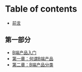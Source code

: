 # Table of contents

* [前言](README.md)

## 第一部分 <a id="di-yi-bu-fenbduan-chan-pin-ru-men"></a>

* [B端产品入门](di-yi-bu-fenbduan-chan-pin-ru-men/b-duan-chan-pin-ru-men.md)
* [第一章：何谓B端产品](di-yi-bu-fenbduan-chan-pin-ru-men/di-yi-zhang-he-weibduan-chan-pin.md)
* [第二章：B端产品分类](di-yi-bu-fenbduan-chan-pin-ru-men/di-er-zhangbduan-chan-pin-fen-lei.md)

